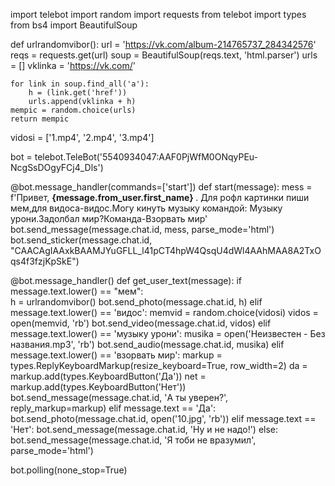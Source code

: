 import telebot
import random
import requests
from telebot import types
from bs4 import BeautifulSoup


def urlrandomvibor():
    url = 'https://vk.com/album-214765737_284342576'
    reqs = requests.get(url)
    soup = BeautifulSoup(reqs.text, 'html.parser')
    urls = []
    vklinka = 'https://vk.com/'

    for link in soup.find_all('a'):
        h = (link.get('href'))
        urls.append(vklinka + h)
    mempic = random.choice(urls)
    return mempic


vidosi = ['1.mp4',
          '2.mp4', '3.mp4']

bot = telebot.TeleBot('5540934047:AAF0PjWfM0ONqyPEu-NcgSsDOgyFCj4_Dls')


@bot.message_handler(commands=['start'])
def start(message):
    mess = f'Привет, <b> {message.from_user.first_name} </b>. Для рофл картинки пиши мем,для видоса-видос.Могу кинуть музыку командой: Музыку урони.Задолбал мир?Команда-Взорвать мир'
    bot.send_message(message.chat.id, mess, parse_mode='html')
    bot.send_sticker(message.chat.id, "CAACAgIAAxkBAAMJYuGFLL_l41pCT4hpW4QsqU4dWl4AAhMAA8A2TxOqs4f3fzjKpSkE")


@bot.message_handler()
def get_user_text(message):
    if message.text.lower() == "мем":  
h = urlrandomvibor()
        bot.send_photo(message.chat.id, h)
    elif message.text.lower() == 'видос':
        memvid = random.choice(vidosi)
        vidos = open(memvid, 'rb')
        bot.send_video(message.chat.id, vidos)
    elif message.text.lower() == 'музыку урони':
        musika = open('Неизвестен - Без названия.mp3', 'rb')
        bot.send_audio(message.chat.id, musika)
    elif message.text.lower() == 'взорвать мир':
        markup = types.ReplyKeyboardMarkup(resize_keyboard=True, row_width=2)
        da = markup.add(types.KeyboardButton('Да'))
        net = markup.add(types.KeyboardButton('Нет'))
        bot.send_message(message.chat.id, 'А ты уверен?', reply_markup=markup)
    elif message.text == 'Да':
        bot.send_photo(message.chat.id, open('10.jpg', 'rb'))
    elif message.text == 'Нет':
        bot.send_message(message.chat.id, 'Ну и не надо!')
    else:
        bot.send_message(message.chat.id, 'Я тоби не вразумил', parse_mode='html')


bot.polling(none_stop=True)

